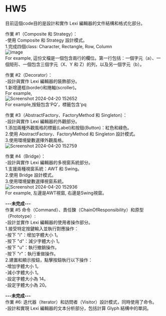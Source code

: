 # HW5

目前這個code目的是設計和實作 Lexi 編輯器的文件結構和格式化部分。

作業 #1（Composite 和 Strategy）：<br>
-使用 Composite 和 Strategy 設計模式。<br>
1.完成四個class: Character, Rectangle, Row, Column<br>
![image](https://github.com/Allyson-Wu/HW5/assets/142470368/ca6c5f5a-50b5-481f-ae21-df065a54bc54)<br>
For example, 這份文檔是一個包含兩行的欄位。第一行包括：一個字元（a）、一個矩形、一個包含三個字元（X、Y 和 Z）的列，以及另一個字元（b）。

作業 #2（Decorator）：<br>
-設計與實作 Lexi 編輯器的裝飾部分。<br>
1.新增邊框(border)和捲軸(scroller)。<br>
For example,<br>
![Screenshot 2024-04-20 152652](https://github.com/Allyson-Wu/HW5/assets/142470368/730ba0c7-91a9-4574-94da-960ffe18bbd6)<br>
For example,按鈕包含‘PQ’，標籤包含‘pq<br>


作業 #3（AbstractFactory、FactoryMethod 和 Singleton）：<br>
-設計與實作 Lexi 編輯器的外觀部分。<br>
1.添加兩種外觀風格的標籤(Label)和按鈕(Button)：紅色和綠色。<br>
2.使用 AbstractFactory、FactoryMethod 和 Singleton 設計模式。<br>
3.使用環境變數選擇外觀風格。<br>
![Screenshot 2024-04-20 152759](https://github.com/Allyson-Wu/HW5/assets/142470368/861e3375-4023-4452-a14b-ddc206509253)<br>


作業 #4（Bridge）：<br>
-設計與實作 Lexi 編輯器的多視窗系統部分。<br>
1.支援兩種視窗系統：AWT 和 Swing。<br>
2.使用 Bridge 設計模式。<br>
3.使用環境變數選擇視窗系統。<br>
![Screenshot 2024-04-20 152936](https://github.com/Allyson-Wu/HW5/assets/142470368/1b09c4f6-2097-42ef-9d96-32c8e8c3c8de)<br>
For example, 左邊是AWT視窗, 右邊是Swing視窗。


**---未完成---**<br>
作業 #5 命令（Command）、責任鍊（ChainOfResponsibility）和原型（Prototype）:<br>
-設計並實作 Lexi 編輯器的使用者操作部分。<br>
1.接受特定按鍵輸入並執行對應操作：<br>
-按下 "i"：增加字體大小 1。<br>
-按下 "d"：減少字體大小 1。<br>
-按下 "u"：執行撤銷操作。<br>
-按下 "r"：執行重做操作。<br>
2.建置和顯示按鈕，點擊按鈕執行以下操作：<br>
-增加字體大小 1。<br>
-減小字體大小 1。<br>
-設定字體大小為 14。<br>
-設定字體大小為 20。<br>

**---未完成---**<br>
作業 #6: 迭代器（Iterator）和訪問者（Visitor）設計模式，同時使用了命令。<br>
-設計和實現 Lexi 編輯器的文本分析部分，包括計算 Glyph 結構中的單詞。<br>

